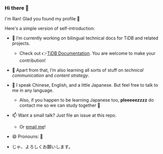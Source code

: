 ### Hi there 👾

I'm Ran! Glad you found my profile 🥳

Here's a simple version of self-introduction:

- 🔭 I’m currently working on bilingual technical docs for TiDB and related projects.

  - Check out 👉[TiDB Documentation](https://github.com/pingcap/docs). You are welcome to make your contribution!

- 🌱 Apart from that, I’m also learning all sorts of stuff on *technical communication* and *content strategy*.
- 💬 I speak Chinese, English, and a little Japanese. But feel free to talk to me in any language.

  - Also, if you happen to be learning Japanese too, **pleeeeezzzz** do contact me so we can study together 🌚
  
- 📫 Want a small talk? Just file an issue at this repo.
  - Or <a href="mailto:huangran@pingcap.com">email me</a>!
- 😄 Pronouns: 💃
- じゃ、よろしくお願いします。
